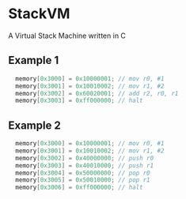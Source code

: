 # StackVM

A Virtual Stack Machine written in C

## Example 1

```c
  memory[0x3000] = 0x10000001; // mov r0, #1
  memory[0x3001] = 0x10010002; // mov r1, #2
  memory[0x3002] = 0x60020001; // add r2, r0, r1
  memory[0x3003] = 0xff000000; // halt
```

## Example 2

```c
  memory[0x3000] = 0x10000001; // mov r0, #1
  memory[0x3001] = 0x10010002; // mov r1, #2
  memory[0x3002] = 0x40000000; // push r0
  memory[0x3003] = 0x40010000; // push r1
  memory[0x3004] = 0x50000000; // pop r0
  memory[0x3005] = 0x50010000; // pop r1
  memory[0x3006] = 0xff000000; // halt
```
